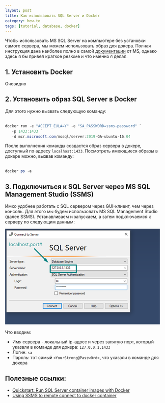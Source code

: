 ```yaml
---
layout: post
title: Как использовать SQL Server и Docker
category: how-to
tags: [tutorial, database, docker]
---
```


Чтобы использовать MS SQL Server на компьютере без установки самого сервера, мы можем использовать образ для докера. Полная инструкция дана наиболее полно в самой [документации](https://docs.microsoft.com/en-us/sql/linux/quickstart-install-connect-docker?view=sql-server-ver15&pivots=cs1-powershell) от MS, однако здесь я бы привел краткое резюме и что именно я делал.

## 1. Установить Docker

Очевидно

## 2. Установить образ SQL Server в Docker

Для этого нужно вызвать следующую команду:

```powershell

docker run -e "ACCEPT_EULA=Y" -e "SA_PASSWORD=ssms-password" `
   -p 1433:1433 `
   -d mcr.microsoft.com/mssql/server:2019-GA-ubuntu-16.04

```

После выполнения команды создастся образ сервера в докере, доступный по адресу `localhost:1433`. Посмотреть имеющиеся образы в докере можно, вызвав команду:

```powershell

docker ps -a

```

## 3. Подключиться к SQL Server через MS SQL Management Studio (SSMS)

Имхо удобнее работать с SQL сервером через GUI-клиент, чем через консоль. Для этого мы будем использовать MS SQL Management Studio (далее SSMS). Устанавливаем и запускаем, а затем подключаемся к серверу по следующим данным:

![login window](/img/2019-11-26-how-to-use-sql-server-with-docker/login.png)

Что вводим:

- Имя сервера - локальный ip-адрес и через запятую порт, который указали в команде для докера: `127.0.0.1,1433`
- Логин: `sa`
- Пароль: тот самый `<YourStrong@Passw0rd>`, что указали в команде для докера

## Полезные ссылки:

- [Quickstart: Run SQL Server container images with Docker](https://docs.microsoft.com/en-us/sql/linux/quickstart-install-connect-docker?view=sql-server-ver15&pivots=cs1-powershell)
- [Using SSMS to remote connect to docker container](https://stackoverflow.com/a/48105688)
